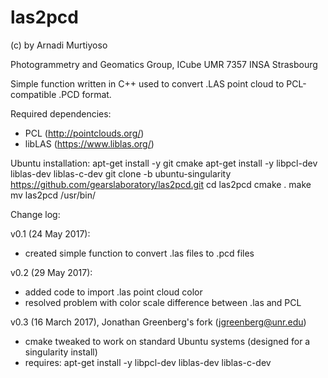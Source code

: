 # las2pcd
(c) by Arnadi Murtiyoso

Photogrammetry and Geomatics Group, ICube UMR 7357 INSA Strasbourg

Simple function written in C++ used to convert .LAS point cloud to PCL-compatible .PCD format.

Required dependencies:
- PCL (http://pointclouds.org/)
- libLAS (https://www.liblas.org/)

Ubuntu installation:
	apt-get install -y git cmake
	apt-get install -y libpcl-dev liblas-dev liblas-c-dev
	git clone -b ubuntu-singularity https://github.com/gearslaboratory/las2pcd.git
	cd las2pcd
	cmake .
	make
	mv las2pcd /usr/bin/

Change log:

v0.1 (24 May 2017):
- created simple function to convert .las files to .pcd files

v0.2 (29 May 2017):
- added code to import .las point cloud color
- resolved problem with color scale difference between .las and PCL

v0.3 (16 March 2017), Jonathan Greenberg's fork (jgreenberg@unr.edu)
- cmake tweaked to work on standard Ubuntu systems (designed for a singularity install)
- requires:
apt-get install -y libpcl-dev liblas-dev liblas-c-dev


